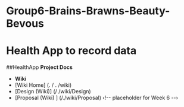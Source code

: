 # Group6-Brains-Brawns-Beauty-Bevous
# Health App to record data
##HealthApp
**Project Docs**
- **Wiki**
- [Wiki Home] (. / . /wiki)
- [Design (Wiki)] (/ /wiki/Design) <!-- published in Part B -->
- [Proposal (Wiki) ] (/./wiki/Proposal) ‹!-- placeholder for Week 6 --›

